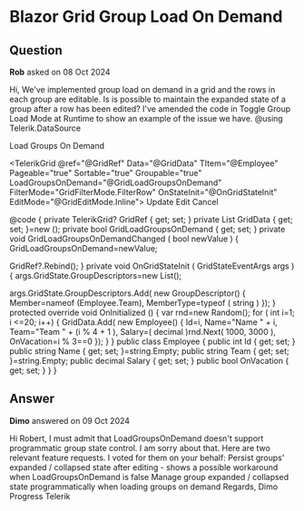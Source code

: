 # Blazor Grid Group Load On Demand

## Question

**Rob** asked on 08 Oct 2024

Hi, We've implemented group load on demand in a grid and the rows in each group are editable. Is is possible to maintain the expanded state of a group after a row has been edited? I've amended the code in Toggle Group Load Mode at Runtime to show an example of the issue we have. @using Telerik.DataSource

<p>
<label>
<TelerikCheckBox Value="@GridLoadGroupsOnDemand" ValueChanged="@GridLoadGroupsOnDemandChanged" TValue="@bool" /> Load Groups On Demand
</label>
</p>

<TelerikGrid @ref="@GridRef" Data="@GridData" TItem="@Employee" Pageable="true" Sortable="true" Groupable="true" LoadGroupsOnDemand="@GridLoadGroupsOnDemand" FilterMode="GridFilterMode.FilterRow" OnStateInit="@OnGridStateInit" EditMode="@GridEditMode.Inline">
<GridColumns>
<GridColumn Field="@nameof(Employee.Name)" />
<GridColumn Field="@nameof(Employee.Team)" />
<GridColumn Field="@nameof(Employee.Salary)" />
<GridColumn Field="@nameof(Employee.OnVacation)" />
<GridCommandColumn>
<GridCommandButton Command="Save" Icon="@SvgIcon.Save" ShowInEdit="true">Update</GridCommandButton>
<GridCommandButton Command="Edit" Icon="@SvgIcon.Pencil">Edit</GridCommandButton>
<GridCommandButton Command="Cancel" Icon="@SvgIcon.Cancel" ShowInEdit="true">Cancel</GridCommandButton>
</GridCommandColumn>
</GridColumns>
</TelerikGrid>

@code { private TelerikGrid<Employee>? GridRef { get; set; } private List<Employee> GridData { get; set; }=new (); private bool GridLoadGroupsOnDemand { get; set; } private void GridLoadGroupsOnDemandChanged ( bool newValue ) {
GridLoadGroupsOnDemand=newValue;

GridRef?.Rebind();
} private void OnGridStateInit ( GridStateEventArgs<Employee> args ) {
args.GridState.GroupDescriptors=new List<GroupDescriptor>();

args.GridState.GroupDescriptors.Add( new GroupDescriptor()
{
Member=nameof (Employee.Team),
MemberType=typeof ( string )
});
} protected override void OnInitialized () { var rnd=new Random(); for ( int i=1; i <=20; i++)
{
GridData.Add( new Employee()
{
Id=i,
Name="Name " + i,
Team="Team " + (i % 4 + 1 ),
Salary=( decimal )rnd.Next( 1000, 3000 ),
OnVacation=i % 3==0 });
}
} public class Employee { public int Id { get; set; } public string Name { get; set; }=string.Empty; public string Team { get; set; }=string.Empty; public decimal Salary { get; set; } public bool OnVacation { get; set; }
}
}

## Answer

**Dimo** answered on 09 Oct 2024

Hi Robert, I must admit that LoadGroupsOnDemand doesn't support programmatic group state control. I am sorry about that. Here are two relevant feature requests. I voted for them on your behalf: Persist groups' expanded / collapsed state after editing - shows a possible workaround when LoadGroupsOnDemand is false Manage group expanded / collapsed state programmatically when loading groups on demand Regards, Dimo Progress Telerik
